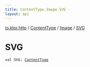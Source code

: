 ```yaml
---
title: ContentType.Image.SVG - 
layout: api
---
```


<div class='api-docs-breadcrumbs'><a href="../../index.html">io.ktor.http</a> / <a href="../index.html">ContentType</a> / <a href="index.html">Image</a> / <a href="./-s-v-g.html">SVG</a></div>

# SVG

<div class="signature"><code><span class="keyword">val </span><span class="identifier">SVG</span><span class="symbol">: </span><a href="../index.html"><span class="identifier">ContentType</span></a></code></div>
